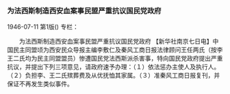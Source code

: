 ### 为法西斯制造西安血案事民盟严重抗议国民党政府

1946-07-11
第1版()
专栏：

　　为法西斯制造西安血案事民盟严重抗议国民党政府
    【新华社南京七日电】中国民主同盟顷为西安民众导报主编李敷仁及秦风工商日报法律顾问王任两氏（按李王二氏均为民主同盟盟员）惨遭国民党法西斯派杀害事，特向国民党政府提出严重抗议，并提出下列三项意见，请政府速予办理：（１）依法惩办主使人及执行人。（２）负担李、王二氏殡葬费及从优抚恤其家属。（３）准秦风工商日报复刊，并保证不再发生类似事件。

